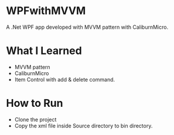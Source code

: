 # WPFwithMVVM
A .Net WPF app developed with MVVM pattern with CaliburnMicro.

# What I Learned
- MVVM pattern
- CaliburnMicro
- Item Control with add & delete command.

# How to Run
- Clone the project
- Copy the xml file inside Source directory to bin directory.

